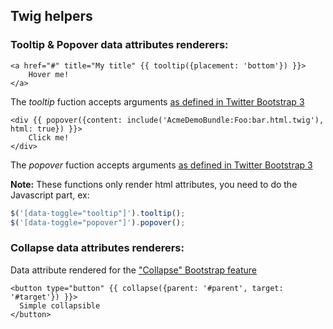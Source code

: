 Twig helpers
------------

### Tooltip & Popover data attributes renderers:

```twig
<a href="#" title="My title" {{ tooltip({placement: 'bottom'}) }}>
    Hover me!
</a>
```

The _tooltip_ fuction accepts arguments [as defined in Twitter Bootstrap 3](http://getbootstrap.com/javascript/#tooltips)

```twig
<div {{ popover({content: include('AcmeDemoBundle:Foo:bar.html.twig'), html: true}) }}>
    Click me!
</div>
```

The _popover_ fuction accepts arguments [as defined in Twitter Bootstrap 3](http://getbootstrap.com/javascript/#popovers)

__Note:__ These functions only render html attributes, you need to do the Javascript part, ex:

```javascript
$('[data-toggle="tooltip"]').tooltip();
$('[data-toggle="popover"]').popover();
```

### Collapse data attributes renderers:

Data attribute rendered for the ["Collapse" Bootstrap feature](http://getbootstrap.com/javascript/#collapse)

```twig
<button type="button" {{ collapse({parent: '#parent', target: '#target'}) }}>
  Simple collapsible
</button>
```
